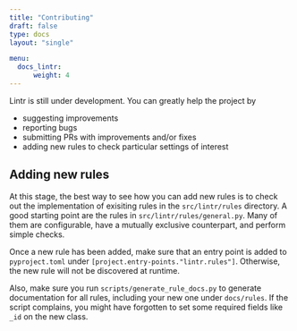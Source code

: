 ```yaml
---
title: "Contributing"
draft: false
type: docs
layout: "single"

menu:
  docs_lintr:
      weight: 4
---
```


Lintr is still under development. You can greatly help the project by
- suggesting improvements
- reporting bugs
- submitting PRs with improvements and/or fixes
- adding new rules to check particular settings of interest

## Adding new rules

At this stage, the best way to see how you can add new rules is to check out the implementation of exisiting rules in the `src/lintr/rules` directory.
A good starting point are the rules in `src/lintr/rules/general.py`. Many of them are configurable, have a mutually exclusive counterpart, and perform
simple checks.

Once a new rule has been added, make sure that an entry point is added to `pyproject.toml` under `[project.entry-points."lintr.rules"]`. Otherwise,
the new rule will not be discovered at runtime.

Also, make sure you run `scripts/generate_rule_docs.py` to generate documentation for all rules, including your new one under `docs/rules`. If the script complains, 
you might have forgotten to set some required fields like `_id` on the new class.
